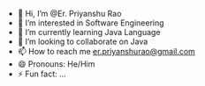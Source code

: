 - 👋 Hi, I’m @Er. Priyanshu Rao
- 👀 I’m interested in Software Engineering
- 🌱 I’m currently learning Java Language
- 💞️ I’m looking to collaborate on Java
- 📫 How to reach me er.priyanshurao@gmail.com
- 😄 Pronouns: He/Him
- ⚡ Fun fact: ...

<!---
er-priyanshurao/er-priyanshurao is a ✨ special ✨ repository because its `README.md` (this file) appears on your GitHub profile.
You can click the Preview link to take a look at your changes.
--->
